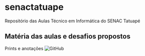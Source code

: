 # senactatuape
Repositório das Aulas Técnico em Informática do SENAC Tatuapé

## Matéria das aulas e desafios propostos
Prints e anotações
![GitHub](https://img.shields.io/github/license/casagrande04/senactatuape?style=for-the-badge)
